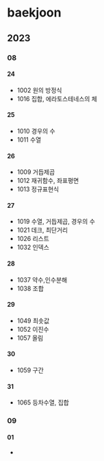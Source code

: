 # baekjoon

## 2023
### 08
#### 24
 - 1002 원의 방정식
 - 1016 집합, 에라토스테네스의 체
#### 25
 - 1010 경우의 수
 - 1011 수열
#### 26
 - 1009 거듭제곱
 - 1012 재귀함수, 좌표평면
 - 1013 정규표현식
#### 27
 - 1019 수열, 거듭제곱, 경우의 수
 - 1021 데크, 최단거리
 - 1026 리스트
 - 1032 인덱스
#### 28
 - 1037 약수,인수분해
 - 1038 조합
#### 29
 - 1049 최솟값
 - 1052 이진수
 - 1057 올림
#### 30
 - 1059 구간
#### 31
 - 1065 등차수열, 집합
### 09
#### 01
 - 
